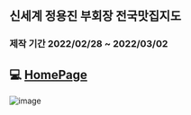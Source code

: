 ## 신세계 정용진 부회장 전국맛집지도

### 제작 기간 2022/02/28 ~ 2022/03/02

## :computer: [HomePage](https://jyj-map.vercel.app/)

![image](https://user-images.githubusercontent.com/40623433/157261779-49bec171-943c-45d9-a516-ed3f39eb3225.png)
